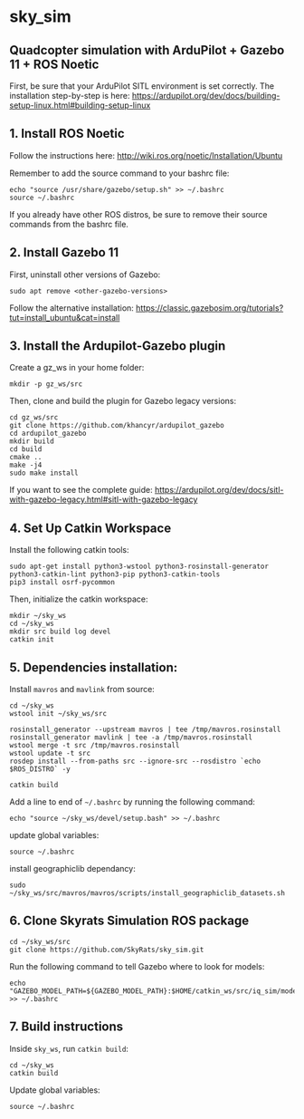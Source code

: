 # sky_sim
## Quadcopter simulation with ArduPilot + Gazebo 11 + ROS Noetic

First, be sure that your ArduPilot SITL environment is set correctly. The installation step-by-step is here: https://ardupilot.org/dev/docs/building-setup-linux.html#building-setup-linux

## 1. Install ROS Noetic
  
Follow the instructions here: http://wiki.ros.org/noetic/Installation/Ubuntu

Remember to add the source command to your bashrc file:
```
echo "source /usr/share/gazebo/setup.sh" >> ~/.bashrc
source ~/.bashrc
```

If you already have other ROS distros, be sure to remove their source commands from the bashrc file.
  
## 2. Install Gazebo 11

First, uninstall other versions of Gazebo:
```
sudo apt remove <other-gazebo-versions>
```

Follow the alternative installation: https://classic.gazebosim.org/tutorials?tut=install_ubuntu&cat=install
  
## 3. Install the Ardupilot-Gazebo plugin

Create a gz_ws in your home folder:
```
mkdir -p gz_ws/src
```

Then, clone and build the plugin for Gazebo legacy versions:
```
cd gz_ws/src
git clone https://github.com/khancyr/ardupilot_gazebo
cd ardupilot_gazebo
mkdir build
cd build
cmake ..
make -j4
sudo make install
```

If you want to see the complete guide: https://ardupilot.org/dev/docs/sitl-with-gazebo-legacy.html#sitl-with-gazebo-legacy

## 4. Set Up Catkin Workspace

Install the following catkin tools:
```
sudo apt-get install python3-wstool python3-rosinstall-generator python3-catkin-lint python3-pip python3-catkin-tools
pip3 install osrf-pycommon
```

Then, initialize the catkin workspace:
```
mkdir ~/sky_ws
cd ~/sky_ws
mkdir src build log devel
catkin init
```

## 5. Dependencies installation:

Install `mavros` and `mavlink` from source:
```
cd ~/sky_ws
wstool init ~/sky_ws/src

rosinstall_generator --upstream mavros | tee /tmp/mavros.rosinstall
rosinstall_generator mavlink | tee -a /tmp/mavros.rosinstall
wstool merge -t src /tmp/mavros.rosinstall
wstool update -t src
rosdep install --from-paths src --ignore-src --rosdistro `echo $ROS_DISTRO` -y

catkin build
```

Add a line to end of `~/.bashrc` by running the following command:
```
echo "source ~/sky_ws/devel/setup.bash" >> ~/.bashrc
```

update global variables:
```
source ~/.bashrc
```

install geographiclib dependancy:
```
sudo ~/sky_ws/src/mavros/mavros/scripts/install_geographiclib_datasets.sh
```

## 6. Clone Skyrats Simulation ROS package

```
cd ~/sky_ws/src
git clone https://github.com/SkyRats/sky_sim.git
```

Run the following command to tell Gazebo where to look for models:
```
echo "GAZEBO_MODEL_PATH=${GAZEBO_MODEL_PATH}:$HOME/catkin_ws/src/iq_sim/models" >> ~/.bashrc
```

## 7. Build instructions

Inside `sky_ws`, run `catkin build`:

```
cd ~/sky_ws
catkin build
```

Update global variables:
```
source ~/.bashrc
```
